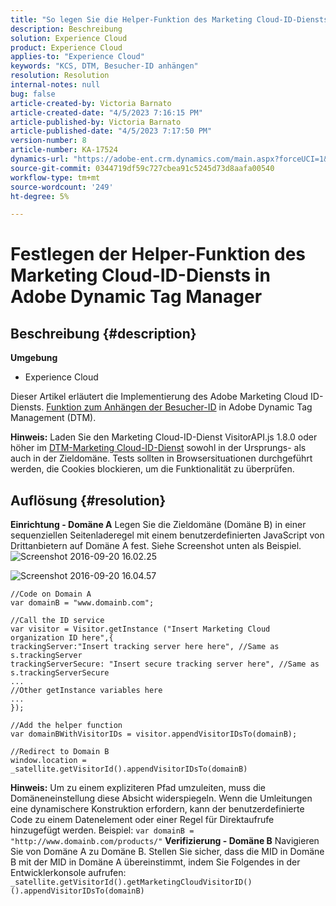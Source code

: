 ```yaml
---
title: "So legen Sie die Helper-Funktion des Marketing Cloud-ID-Diensts in Adobe Dynamic Tag Manager fest"
description: Beschreibung
solution: Experience Cloud
product: Experience Cloud
applies-to: "Experience Cloud"
keywords: "KCS, DTM, Besucher-ID anhängen"
resolution: Resolution
internal-notes: null
bug: false
article-created-by: Victoria Barnato
article-created-date: "4/5/2023 7:16:15 PM"
article-published-by: Victoria Barnato
article-published-date: "4/5/2023 7:17:50 PM"
version-number: 8
article-number: KA-17524
dynamics-url: "https://adobe-ent.crm.dynamics.com/main.aspx?forceUCI=1&pagetype=entityrecord&etn=knowledgearticle&id=192f5551-e6d3-ed11-a7c7-6045bd006295"
source-git-commit: 0344719df59c727cbea91c5245d73d8aafa00540
workflow-type: tm+mt
source-wordcount: '249'
ht-degree: 5%

---
```


# Festlegen der Helper-Funktion des Marketing Cloud-ID-Diensts in Adobe Dynamic Tag Manager

## Beschreibung {#description}

<b>Umgebung</b>
- Experience Cloud


Dieser Artikel erläutert die Implementierung des Adobe Marketing Cloud ID-Diensts. [Funktion zum Anhängen der Besucher-ID](https://experienceleague.adobe.com/docs/id-service/using/id-service-api/methods/appendvisitorid.html?lang=de) in Adobe Dynamic Tag Management (DTM).

<b>Hinweis:</b> Laden Sie den Marketing Cloud-ID-Dienst VisitorAPI.js 1.8.0 oder höher im [DTM-Marketing Cloud-ID-Dienst](https://experienceleague.adobe.com/docs/id-service/using/id-service-api/methods/getmcvid.html) sowohl in der Ursprungs- als auch in der Zieldomäne. Tests sollten in Browsersituationen durchgeführt werden, die Cookies blockieren, um die Funktionalität zu überprüfen.


## Auflösung {#resolution}

<b>Einrichtung - Domäne A</b>
Legen Sie die Zieldomäne (Domäne B) in einer sequenziellen Seitenladeregel mit einem benutzerdefinierten JavaScript von Drittanbietern auf Domäne A fest. Siehe Screenshot unten als Beispiel.
![Screenshot 2016-09-20 16.02.25](https://helpx.adobe.com/content/dam/help/en/dtm/kb/how-to-set-marketing-cloud-id-service-helper-function-in-adobe-d/jcr%3acontent/main-pars/image/Screenshot%202016-09-20%2016.02.25.png "Screenshot 2016-09-20 16.02.25")

![Screenshot 2016-09-20 16.04.57](https://helpx.adobe.com/content/dam/help/en/dtm/kb/how-to-set-marketing-cloud-id-service-helper-function-in-adobe-d/jcr%3acontent/main-pars/image_1393293752/Screenshot%202016-09-20%2016.04.57.png "Screenshot 2016-09-20 16.04.57")

```clike
//Code on Domain A
var domainB = "www.domainb.com";
 
//Call the ID service
var visitor = Visitor.getInstance ("Insert Marketing Cloud organization ID here",{
trackingServer:"Insert tracking server here here", //Same as s.trackingServer
trackingServerSecure: "Insert secure tracking server here", //Same as s.trackingServerSecure
...
//Other getInstance variables here
...
});
 
//Add the helper function
var domainBWithVisitorIDs = visitor.appendVisitorIDsTo(domainB);
 
//Redirect to Domain B
window.location = _satellite.getVisitorId().appendVisitorIDsTo(domainB)
```


<b>Hinweis:</b> Um zu einem expliziteren Pfad umzuleiten, muss die Domäneneinstellung diese Absicht widerspiegeln. Wenn die Umleitungen eine dynamischere Konstruktion erfordern, kann der benutzerdefinierte Code zu einem Datenelement oder einer Regel für Direktaufrufe hinzugefügt werden. Beispiel: `var domainB = "http://www.domainb.com/products/"`
<b>Verifizierung - Domäne B</b>
Navigieren Sie von Domäne A zu Domäne B. Stellen Sie sicher, dass die MID in Domäne B mit der MID in Domäne A übereinstimmt, indem Sie Folgendes in der Entwicklerkonsole aufrufen:  `_satellite.getVisitorId().getMarketingCloudVisitorID()().appendVisitorIDsTo(domainB)`
